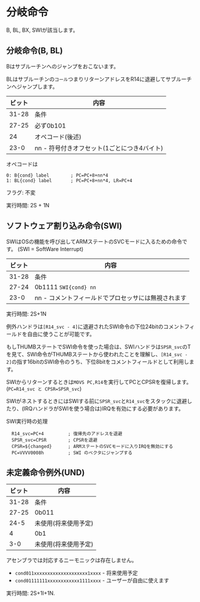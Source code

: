 # 分岐命令

B, BL, BX, SWIが該当します。

## 分岐命令(B, BL)

Bはサブルーチンへのジャンプをおこないます。

BLはサブルーチンの`コール`つまりリターンアドレスをR14に退避してサブルーチンへジャンプします。

 ビット | 内容
---- | ---- 
31-28 | 条件
27-25 | 必ず0b101
24 | オペコード(後述)
23-0 | nn - 符号付きオフセット(1ごとにつき4バイト)

オペコードは

```
0: B{cond} label        ; PC=PC+8+nn*4
1: BL{cond} label       ; PC=PC+8+nn*4, LR=PC+4
```

フラグ: 不変

実行時間: 2S + 1N

## ソフトウェア割り込み命令(SWI)

SWIはOSの機能を呼び出してARMステートのSVCモードに入るための命令です。 (SWI = SoftWare Interrupt)

 ビット | 内容
---- | ---- 
31-28 | 条件
27-24 | 0b1111 `SWI{cond} nn`
23-0 | nn - コメントフィールドでプロセッサには無視されます

実行時間: 2S+1N

例外ハンドラは`[R14_svc - 4]`に退避されたSWI命令の下位24bitのコメントフィールドを自由に使うことが可能です。

もしTHUMBステートでSWI命令を使った場合は、SWIハンドラは`SPSR_svc`のTを見て、SWI命令がTHUMBステートから使われたことを理解し、`[R14_svc - 2]`の指す16bitのSWI命令のうち、下位8bitをコメントフィールドとして利用します。

SWIからリターンするときは`MOVS PC,R14`を実行してPCとCPSRを復帰します。(`PC=R14_svc と CPSR=SPSR_svc`)

SWIがネストするときにはSWIする前に`SPSR_svc`と`R14_svc`をスタックに退避したり、(IRQハンドラがSWIを使う場合は)IRQを有効にする必要があります。

SWI実行時の処理

```
  R14_svc=PC+4         ; 復帰先のアドレスを退避
  SPSR_svc=CPSR        ; CPSRを退避
  CPSR=${changed}      ; ARMステートのSVCモードに入りIRQを無効にする
  PC=VVVV0008h         ; SWI のベクタにジャンプする
```

## 未定義命令例外(UND)

 ビット | 内容
---- | ---- 
31-28 | 条件
27-25 | 0b011
24-5 | 未使用(将来使用予定)
4 | 0b1
3-0 | 未使用(将来使用予定)

アセンブラでは対応するニーモニックは存在しません。

- `cond011xxxxxxxxxxxxxxxxxxxx1xxxx` - 将来使用予定
- `cond01111111xxxxxxxxxxxx1111xxxx` - ユーザーが自由に使えます

実行時間: 2S+1I+1N.
